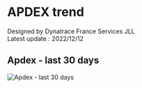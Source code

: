 # APDEX trend
Designed by Dynatrace France Services JLL  
Latest update : 2022/12/12


## Apdex - last 30 days
![Apdex - last 30 days](https://user-images.githubusercontent.com/40337213/207013462-50b1faa8-b785-4851-9694-1517003346e2.png)
